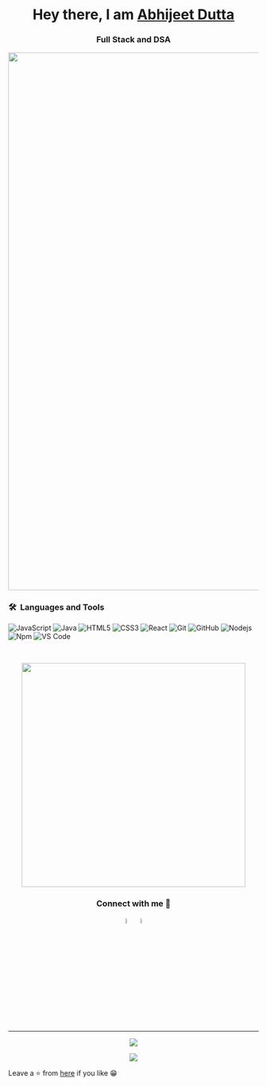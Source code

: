 

<h1 align="center">Hey there, I am <a href="https://linkedin.com/in/abhi-7b1b04202
">Abhijeet Dutta </a></h1>
<h3 align="center"> Full Stack and DSA </h3>

<div align="center">
<img width="1080px" src="https://github-widgetbox.vercel.app/api/profile?username=abhijeetdutta2105&data=followers,repositories,stars,commits&theme=radical&title_color=000000">
</div>


	
### 🛠 &nbsp;Languages and Tools

![JavaScript](https://img.shields.io/badge/-JavaScript-%23F7DF1C?style=for-the-badge&logo=javascript&logoColor=000000&labelColor=%23F7DF1C&color=%23FFCE5A)
![Java](https://img.shields.io/badge/C%2B%2B-00599C?style=for-the-badge&logo=c%2B%2B&logoColor=white)
![HTML5](https://img.shields.io/badge/-HTML5-%23E44D27?style=for-the-badge&logo=html5&logoColor=ffffff)
![CSS3](https://img.shields.io/badge/-CSS3-%231572B6?style=for-the-badge&logo=css3)
![React](https://img.shields.io/badge/-React-61DAFB?style=for-the-badge&logo=react&logoColor=ffffff)
![Git](https://img.shields.io/badge/-Git-%23F05032?style=for-the-badge&logo=git&logoColor=%23ffffff)
![GitHub](https://img.shields.io/badge/-GitHub-181717?style=for-the-badge&logo=github)
![Nodejs](https://img.shields.io/badge/-Nodejs-339933?style=for-the-badge&logo=Node.js&logoColor=ffffff)
![Npm](https://img.shields.io/badge/-npm-CB3837?style=for-the-badge&logo=npm)
![VS Code](http://img.shields.io/badge/-VS%20Code-007ACC?style=for-the-badge&logo=visual-studio-code&logoColor=ffffff)

<br/>



  
 <p align='center'><img src="https://github-readme-streak-stats.herokuapp.com/?user=abhijeetdutta2105&count_private=true&show_icons=true&theme=dark" width="450">



<h3 align="center">Connect with me 🤝</h3>
<body>
    <div class="img1">
<p align='center'>
<a href="https://linkedin.com/in/abhi-7b1b04202
" target="_blank"><img src="https://icons.iconarchive.com/icons/alecive/flatwoken/64/Apps-Linkedin-icon.png" width="5%" alt="Linkedin"></a>
<a href="mailto:abhijeetdutta2205@gmail.com" target="_blank"><img src="https://icons.iconarchive.com/icons/wwalczyszyn/android-style-honeycomb/64/GMail-icon.png" width="5%" alt="Email"></a>

<br>
<br>

---
<div align="center">
  <img src="https://komarev.com/ghpvc/?username=abhijeetdutta2105&color=blueviolet&style=">


<img src="https://img.shields.io/github/followers/abhijeetdutta2105.svg?style=social&label=Follow"></p>
</div>	  
	    
Leave a ⭐ from [here](https://github.com/abhijeetdutta2105/abhijeetdutta2105) if you like 😁


	
	
	

















 



